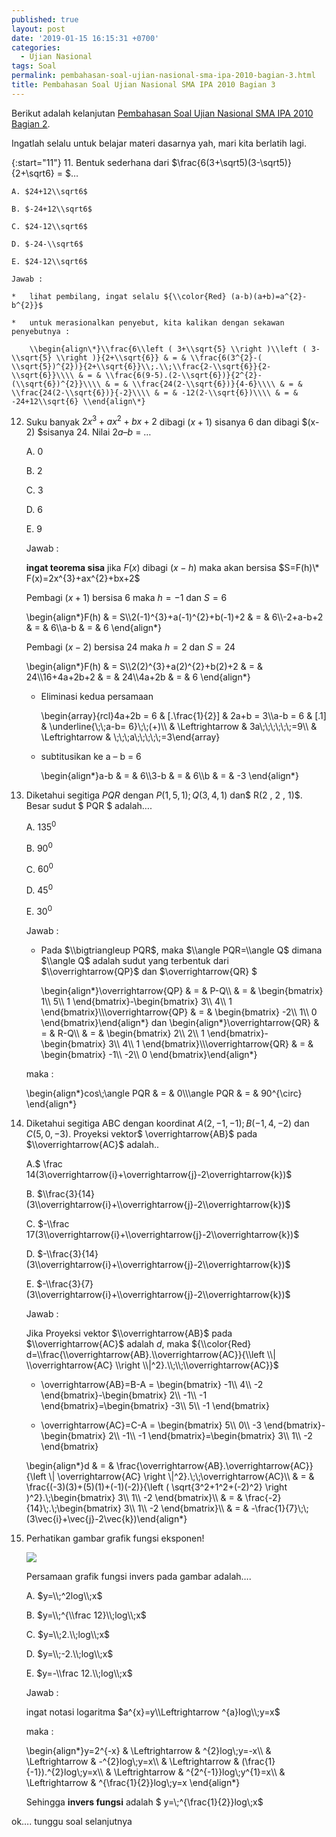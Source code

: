 ```yaml
---
published: true
layout: post
date: '2019-01-15 16:15:31 +0700'
categories:
  - Ujian Nasional
tags: Soal
permalink: pembahasan-soal-ujian-nasional-sma-ipa-2010-bagian-3.html
title: Pembahasan Soal Ujian Nasional SMA IPA 2010 Bagian 3
---
```

Berikut adalah kelanjutan [Pembahasan Soal Ujian Nasional SMA IPA 2010 Bagian 2]({{site.baseurl}}/pembahasan-soal-ujian-nasional-sma-ipa-2010-bagian-2.html).

Ingatlah selalu untuk belajar materi dasarnya yah, mari kita berlatih lagi.

{:start="11"}
11. Bentuk sederhana dari $\\frac{6(3+\\sqrt5)(3-\\sqrt5)}{2+\\sqrt6} = $…
    
    A. $24+12\\sqrt6$
    
    B. $-24+12\\sqrt6$
    
    C. $24-12\\sqrt6$
    
    D. $-24-\\sqrt6$
    
    E. $24-12\\sqrt6$
    
    Jawab :
    
    *   lihat pembilang, ingat selalu ${\\color{Red} (a-b)(a+b)=a^{2}-b^{2}}$
        
    *   untuk merasionalkan penyebut, kita kalikan dengan sekawan penyebutnya :
        
        \\begin{align\*}\\frac{6\\left ( 3+\\sqrt{5} \\right )\\left ( 3-\\sqrt{5} \\right )}{2+\\sqrt{6}} & = & \\frac{6(3^{2}-( \\sqrt{5})^{2})}{2+\\sqrt{6}}\\;.\\;\\frac{2-\\sqrt{6}}{2-\\sqrt{6}}\\\\ & = & \\frac{6(9-5).(2-\\sqrt{6})}{2^{2}-(\\sqrt{6})^{2}}\\\\ & = & \\frac{24(2-\\sqrt{6})}{4-6}\\\\ & = & \\frac{24(2-\\sqrt{6})}{-2}\\\\ & = & -12(2-\\sqrt{6})\\\\ & = & -24+12\\sqrt{6} \\end{align\*}
        
12. Suku banyak $2x^3+ax^2+bx+2$ dibagi $(x+1)$ sisanya 6 dan dibagi $(x-2) $sisanya 24. Nilai $2a – b$ = …
    
    A. 0
    
    B. 2
    
    C. 3
    
    D. 6
    
    E. 9
    
    Jawab :
    
    **ingat teorema sisa** jika $F(x)$ dibagi $(x-h)$ maka akan bersisa $S=F(h)\* F(x)=2x^{3}+ax^{2}+bx+2$
    
    Pembagi $(x+1)$ bersisa 6 maka $h = -1$ dan $S = 6$
    
    \\begin{align\*}F(h) & = S\\\\2(-1)^{3}+a(-1)^{2}+b(-1)+2 & = & 6\\\\-2+a-b+2 & = & 6\\\\a-b & = & 6 \\end{align\*}
    
    Pembagi $(x-2)$ bersisa 24 maka $h = 2$ dan $S = 24$
    
    \\begin{align\*}F(h) & = S\\\\2(2)^{3}+a(2)^{2}+b(2)+2 & = & 24\\\\16+4a+2b+2 & = & 24\\\\4a+2b & = & 6 \\end{align\*}
    
    *   Eliminasi kedua persamaan
        
        \\begin{array}{rcl}4a+2b = 6 & \[.\\frac{1}{2}\] & 2a+b = 3\\\\a-b = 6 & \[.1\] & \\underline{\\;\\;a-b= 6}\\;\\;(+)\\\\ & \\Leftrightarrow & 3a\\;\\;\\;\\;\\;\\;=9\\\\ & \\Leftrightarrow & \\;\\;\\;a\\;\\;\\;\\;\\;=3\\end{array}
        
    *   subtitusikan ke a – b = 6
        
        \\begin{align\*}a-b & = & 6\\\\3-b & = & 6\\\\b & = & -3 \\end{align\*}
        
13. Diketahui segitiga $PQR$ dengan $P(1, 5, 1) ; Q(3 , 4 , 1)$ dan$ R(2 , 2 , 1)$. Besar sudut $ PQR $ adalah….
    
    A. $135^0$
    
    B. $90^0$
    
    C. $60^0$
    
    D. $45^0$
    
    E. $30^0$
    
    Jawab :
    
    *   Pada $\\bigtriangleup PQR$, maka $\\angle PQR=\\angle Q$ dimana $\\angle Q$ adalah sudut yang terbentuk dari $\\overrightarrow{QP}$ dan $\\overrightarrow{QR} $
        
        \\begin{align\*}\\overrightarrow{QP} & = & P-Q\\\\ & = & \\begin{bmatrix} 1\\\\ 5\\\\ 1 \\end{bmatrix}-\\begin{bmatrix} 3\\\\ 4\\\\ 1 \\end{bmatrix}\\\\\\overrightarrow{QP} & = & \\begin{bmatrix} -2\\\\ 1\\\\ 0 \\end{bmatrix}\\end{align\*} dan \\begin{align\*}\\overrightarrow{QR} & = & R-Q\\\\ & = & \\begin{bmatrix} 2\\\\ 2\\\\ 1 \\end{bmatrix}-\\begin{bmatrix} 3\\\\ 4\\\\ 1 \\end{bmatrix}\\\\\\overrightarrow{QR} & = & \\begin{bmatrix} -1\\\\ -2\\\\ 0 \\end{bmatrix}\\end{align\*}
        
    
    maka :
    
    \\begin{align\*}cos\\;\\angle PQR & = & 0\\\\\\angle PQR & = & 90^{\\circ} \\end{align\*}
    
14. Diketahui segitiga ABC dengan koordinat $A(2, -1, -1) ; B(-1 , 4 , -2)$ dan $C (5 , 0 , -3)$. Proyeksi vektor$ \\overrightarrow{AB}$ pada $\\overrightarrow{AC}$ adalah..
    
    A.$ \\frac 14(3\\overrightarrow{i}+\\overrightarrow{j}-2\\overrightarrow{k})$
    
    B. $\\frac{3}{14}(3\\overrightarrow{i}+\\overrightarrow{j}-2\\overrightarrow{k})$
    
    C. $-\\frac 17(3\\overrightarrow{i}+\\overrightarrow{j}-2\\overrightarrow{k})$
    
    D. $-\\frac{3}{14}(3\\overrightarrow{i}+\\overrightarrow{j}-2\\overrightarrow{k})$
    
    E. $-\\frac{3}{7}(3\\overrightarrow{i}+\\overrightarrow{j}-2\\overrightarrow{k})$
    
    Jawab :
    
    Jika Proyeksi vektor $\\overrightarrow{AB}$ pada $\\overrightarrow{AC}$ adalah $d$, maka ${\\color{Red} d=\\frac{\\overrightarrow{AB}.\\overrightarrow{AC}}{\\left \\| \\overrightarrow{AC} \\right \\|^2}.\\;\\;\\overrightarrow{AC}}$
    
    *   \\overrightarrow{AB}=B-A = \\begin{bmatrix} -1\\\\ 4\\\\ -2 \\end{bmatrix}-\\begin{bmatrix} 2\\\\ -1\\\\ -1 \\end{bmatrix}=\\begin{bmatrix} -3\\\\ 5\\\\ -1 \\end{bmatrix}
        
    *   \\overrightarrow{AC}=C-A = \\begin{bmatrix} 5\\\\ 0\\\\ -3 \\end{bmatrix}-\\begin{bmatrix} 2\\\\ -1\\\\ -1 \\end{bmatrix}=\\begin{bmatrix} 3\\\\ 1\\\\ -2 \\end{bmatrix}
        
    
    \\begin{align\*}d & = & \\frac{\\overrightarrow{AB}.\\overrightarrow{AC}}{\\left \\| \\overrightarrow{AC} \\right \\|^2}.\\;\\;\\overrightarrow{AC}\\\\ & = & \\frac{(-3)(3)+(5)(1)+(-1)(-2)}{\\left ( \\sqrt{3^2+1^2+(-2)^2} \\right )^2}.\\;\\begin{bmatrix} 3\\\\ 1\\\\ -2 \\end{bmatrix}\\\\ & = & \\frac{-2}{14}\\;.\\;\\begin{bmatrix} 3\\\\ 1\\\\ -2 \\end{bmatrix}\\\\ & = & -\\frac{1}{7}\\;\\;(3\\vec{i}+\\vec{j}-2\\vec{k})\\end{align\*}
    
15. Perhatikan gambar grafik fungsi eksponen!
    
    ![](http://www.meetmath.com/media/posts/17/responsive/Kurva1-xs.jpg)
    
    Persamaan grafik fungsi invers pada gambar adalah….
    
    A. $y=\\;^2log\\;x$
    
    B. $y=\\;^{\\frac 12}\\;log\\;x$
    
    C. $y=\\;2.\\;log\\;x$
    
    D. $y=\\;-2.\\;log\\;x$
    
    E. $y=-\\frac 12.\\;log\\;x$
    
    Jawab :
    
    ingat notasi logaritma $a^{x}=y\\Leftrightarrow ^{a}log\\;y=x$
    
    maka :
    
    \\begin{align\*}y=2^{-x} & \\Leftrightarrow & ^{2}log\\;y=-x\\\\ & \\Leftrightarrow & -^{2}log\\;y=x\\\\ & \\Leftrightarrow & (\\frac{1}{-1}).^{2}log\\;y=x\\\\ & \\Leftrightarrow & ^{2^{-1}}log\\;y^{1}=x\\\\ & \\Leftrightarrow & ^{\\frac{1}{2}}log\\;y=x \\end{align\*}
    
    Sehingga **invers fungsi** adalah $ y=\\;^{\\frac{1}{2}}log\\;x$
    

ok…. tunggu soal selanjutnya
